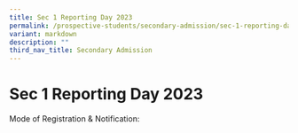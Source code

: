 ```yaml
---
title: Sec 1 Reporting Day 2023
permalink: /prospective-students/secondary-admission/sec-1-reporting-day-2023/
variant: markdown
description: ""
third_nav_title: Secondary Admission
---
```

# **Sec 1 Reporting Day 2023**

Mode of Registration & Notification:

